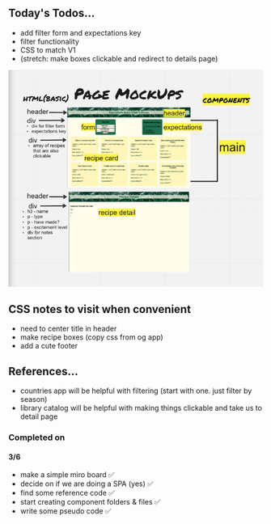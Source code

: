 ## Today's Todos...
- add filter form and expectations key
- filter functionality 
- CSS to match V1 
- (stretch: make boxes clickable and redirect to details page)

![](./public/PageMockup.png)

## CSS notes to visit when convenient
- need to center title in header
- make recipe boxes (copy css from og app)
- add a cute footer

## References...
- countries app will be helpful with filtering (start with one. just filter by season)
- library catalog will be helpful with making things clickable and take us to detail page 

### Completed on 
#### 3/6
- make a simple miro board ✅
- decide on if we are doing a SPA (yes) ✅
- find some reference code ✅
- start creating component folders & files ✅
- write some pseudo code ✅
